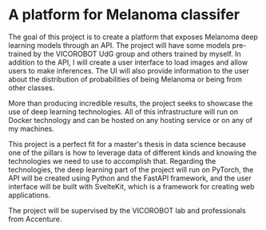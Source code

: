 # A platform for Melanoma classifer

The goal of this project is to create a platform that
exposes Melanoma deep learning models through an API.
The project will have some models pre-trained by the
VICOROBOT UdG group and others trained by myself.
In addition to the API, I will create a user interface
to load images and allow users to make inferences.
The UI will also provide information to the user
about the distribution of probabilities
of being Melanoma or being from other classes.

More than producing incredible results,
the project seeks to showcase the use of deep learning technologies.
All of this infrastructure will run on Docker technology and
can be hosted on any hosting service or on any of my machines.

This project is a perfect fit for a master's thesis
in data science because one of the pillars is how to
leverage data of different kinds and knowing
the technologies we need to use to accomplish that.
Regarding the technologies, the deep learning
part of the project will run on PyTorch,
the API will be created using Python and the
FastAPI framework, and the user interface
will be built with SvelteKit, which is a
framework for creating web applications.

The project will be supervised by the VICOROBOT lab and professionals from Accenture.
